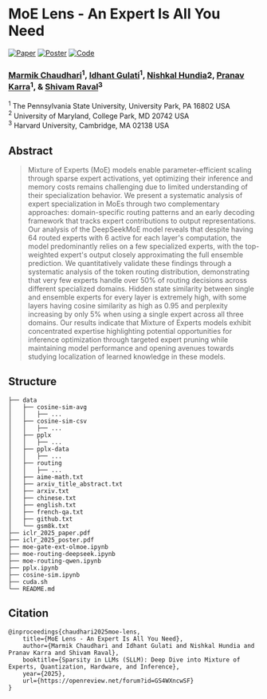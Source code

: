 # MoE Lens - An Expert Is All You Need



[![Paper](https://img.shields.io/badge/Paper-OpenReview-blue)](https://openreview.net/forum?id=GS4WXncwSF)
[![Poster](https://img.shields.io/badge/Poster-PDF-red)](iclr_2025_poster.pdf) 
[![Code](https://img.shields.io/badge/Code-GitHub-green)](https://github.com/MarmikChaudhari/moe-interp/tree/moe-lens)


### [Marmik Chaudhari](https://www.marmik.xyz/)$^1$, [Idhant Gulati](https://www.idhant.xyz/)$^1$, [Nishkal Hundia](https://www.linkedin.com/in/nishkal-hundia/)$2$, [Pranav Karra](https://pranavkarra.me/)$^1$, & [Shivam Raval](https://shivamraval.scholars.harvard.edu/)$^3$

$^1$ The Pennsylvania State University, University Park, PA 16802 USA \
$^2$ University of Maryland, College Park, MD 20742 USA \
$^3$ Harvard University, Cambridge, MA 02138 USA

## Abstract
>Mixture of Experts (MoE) models enable parameter-efficient scaling through sparse expert activations, yet optimizing their inference and memory costs remains challenging due to limited understanding of their specialization behavior. We present a systematic analysis of expert specialization in MoEs through two complementary approaches: domain-specific routing patterns and an early decoding framework that tracks expert contributions to output representations. Our analysis of the DeepSeekMoE model reveals that despite having 64 routed experts with 6 active for each layer's computation, the model predominantly relies on a few specialized experts, with the top-weighted expert's output closely approximating the full ensemble prediction. We quantitatively validate these findings through a systematic analysis of the token routing distribution, demonstrating that very few experts handle over 50\% of routing decisions across different specialized domains. Hidden state similarity between single and ensemble experts for every layer is extremely high, with some layers having cosine similarity as high as 0.95 and perplexity increasing by only 5\% when using a single expert across all three domains. Our results indicate that Mixture of Experts models exhibit concentrated expertise highlighting potential opportunities for inference optimization through targeted expert pruning while maintaining model performance and opening avenues towards studying localization of learned knowledge in these models.


## Structure
```
├── data
│   ├── cosine-sim-avg
│   │   ├── ...
│   ├── cosine-sim-csv
│   │   ├── ...
│   ├── pplx
│   │   ├── ...
│   ├── pplx-data
│   │   ├── ...
│   ├── routing
│   │   ├── ...
│   ├── aime-math.txt
│   ├── arxiv_title_abstract.txt
│   ├── arxiv.txt
│   ├── chinese.txt
│   ├── english.txt
│   ├── french-qa.txt
│   ├── github.txt
│   └── gsm8k.txt
├── iclr_2025_paper.pdf
├── iclr_2025_poster.pdf
├── moe-gate-ext-olmoe.ipynb
├── moe-routing-deepseek.ipynb
├── moe-routing-qwen.ipynb
├── pplx.ipynb
├── cosine-sim.ipynb
├── cuda.sh
└── README.md
```

## Citation
```
@inproceedings{chaudhari2025moe-lens,
    title={MoE Lens - An Expert Is All You Need},
    author={Marmik Chaudhari and Idhant Gulati and Nishkal Hundia and Pranav Karra and Shivam Raval},
    booktitle={Sparsity in LLMs (SLLM): Deep Dive into Mixture of Experts, Quantization, Hardware, and Inference},
    year={2025},
    url={https://openreview.net/forum?id=GS4WXncwSF}
}
```